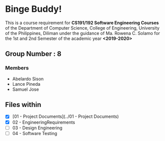 # Binge Buddy!
This is a course requirement for **CS191/192 Software Engineering Courses** of the Department of
Computer Science, College of Engineering, University of the Philippines, Diliman
under the guidance of
Ma. Rowena C. Solamo for the 1st and 2nd Semester of the academic year **<2019-2020>**
## Group Number : 8
### Members
- Abelardo Sison
- Lance Pineda
- Samuel Jose


## Files within
- [X] [01 - Project Documents](../01 - Project Documents)
- [X] 02 - EngineeringRequirements
- [ ] 03 - Design Engineering
- [ ] 04 - Software Testing
